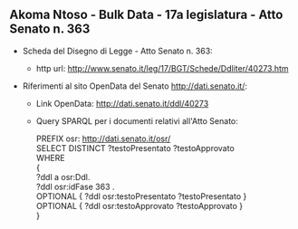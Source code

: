 ## Akoma Ntoso - Bulk Data - 17a legislatura - Atto Senato n. 363 ##

* Scheda del Disegno di Legge - Atto Senato n. 363:
	* http url: http://www.senato.it/leg/17/BGT/Schede/Ddliter/40273.htm

* Riferimenti al sito OpenData del Senato http://dati.senato.it/:
	* Link OpenData: http://dati.senato.it/ddl/40273
	* Query SPARQL per i documenti relativi all'Atto Senato:

        PREFIX osr: <http://dati.senato.it/osr/>  
		SELECT DISTINCT ?testoPresentato ?testoApprovato  
		WHERE  
		{  
		    ?ddl a osr:Ddl.  
		    ?ddl osr:idFase 363 .  
		    OPTIONAL { ?ddl osr:testoPresentato ?testoPresentato }  
		    OPTIONAL { ?ddl osr:testoApprovato ?testoApprovato }  
		}
		